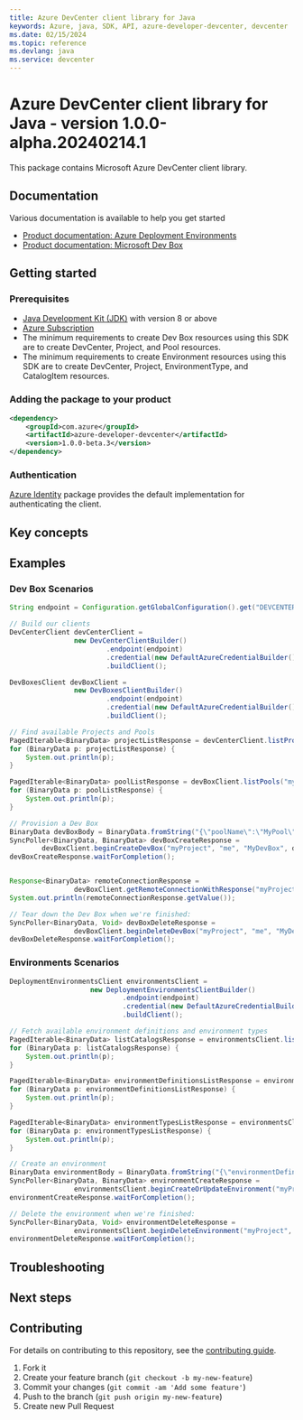 ```yaml
---
title: Azure DevCenter client library for Java
keywords: Azure, java, SDK, API, azure-developer-devcenter, devcenter
ms.date: 02/15/2024
ms.topic: reference
ms.devlang: java
ms.service: devcenter
---
```

# Azure DevCenter client library for Java - version 1.0.0-alpha.20240214.1 


This package contains Microsoft Azure DevCenter client library.

## Documentation

Various documentation is available to help you get started

- [Product documentation: Azure Deployment Environments][environments_documentation]
- [Product documentation: Microsoft Dev Box][devbox_documentation]

## Getting started

### Prerequisites

- [Java Development Kit (JDK)][jdk] with version 8 or above
- [Azure Subscription][azure_subscription]
- The minimum requirements to create Dev Box resources using this SDK are to create DevCenter, Project, and Pool resources.
- The minimum requirements to create Environment resources using this SDK are to create DevCenter, Project, EnvironmentType, and CatalogItem resources.

### Adding the package to your product

[//]: # ({x-version-update-start;com.azure:azure-developer-devcenter;current})
```xml
<dependency>
    <groupId>com.azure</groupId>
    <artifactId>azure-developer-devcenter</artifactId>
    <version>1.0.0-beta.3</version>
</dependency>
```
[//]: # ({x-version-update-end})

### Authentication

[Azure Identity][azure_identity] package provides the default implementation for authenticating the client.

## Key concepts

## Examples
### Dev Box Scenarios
```java com.azure.developer.devcenter.readme.devboxes
String endpoint = Configuration.getGlobalConfiguration().get("DEVCENTER_ENDPOINT");

// Build our clients
DevCenterClient devCenterClient =
                new DevCenterClientBuilder()
                        .endpoint(endpoint)
                        .credential(new DefaultAzureCredentialBuilder().build())
                        .buildClient();

DevBoxesClient devBoxClient =
                new DevBoxesClientBuilder()
                        .endpoint(endpoint)
                        .credential(new DefaultAzureCredentialBuilder().build())
                        .buildClient();

// Find available Projects and Pools
PagedIterable<BinaryData> projectListResponse = devCenterClient.listProjects(null);
for (BinaryData p: projectListResponse) {
    System.out.println(p);
}

PagedIterable<BinaryData> poolListResponse = devBoxClient.listPools("myProject", null);
for (BinaryData p: poolListResponse) {
    System.out.println(p);
}

// Provision a Dev Box
BinaryData devBoxBody = BinaryData.fromString("{\"poolName\":\"MyPool\"}");
SyncPoller<BinaryData, BinaryData> devBoxCreateResponse =
        devBoxClient.beginCreateDevBox("myProject", "me", "MyDevBox", devBoxBody, null);
devBoxCreateResponse.waitForCompletion();


Response<BinaryData> remoteConnectionResponse =
                devBoxClient.getRemoteConnectionWithResponse("myProject", "me", "MyDevBox", null);
System.out.println(remoteConnectionResponse.getValue());

// Tear down the Dev Box when we're finished:
SyncPoller<BinaryData, Void> devBoxDeleteResponse =
                devBoxClient.beginDeleteDevBox("myProject", "me", "MyDevBox", null);
devBoxDeleteResponse.waitForCompletion();
```

### Environments Scenarios
```java com.azure.developer.devcenter.readme.environments
DeploymentEnvironmentsClient environmentsClient =
                    new DeploymentEnvironmentsClientBuilder()
                            .endpoint(endpoint)
                            .credential(new DefaultAzureCredentialBuilder().build())
                            .buildClient();

// Fetch available environment definitions and environment types
PagedIterable<BinaryData> listCatalogsResponse = environmentsClient.listCatalogs("myProject", null);
for (BinaryData p: listCatalogsResponse) {
    System.out.println(p);
}

PagedIterable<BinaryData> environmentDefinitionsListResponse = environmentsClient.listEnvironmentDefinitionsByCatalog("myProject", "myCatalog", null);
for (BinaryData p: environmentDefinitionsListResponse) {
    System.out.println(p);
}

PagedIterable<BinaryData> environmentTypesListResponse = environmentsClient.listEnvironmentTypes("myProject", null);
for (BinaryData p: environmentTypesListResponse) {
    System.out.println(p);
}

// Create an environment
BinaryData environmentBody = BinaryData.fromString("{\"environmentDefinitionName\":\"myEnvironmentDefinition\", \"environmentType\":\"myEnvironmentType\", \"catalogName\":\"myCatalog\"}");
SyncPoller<BinaryData, BinaryData> environmentCreateResponse =
                environmentsClient.beginCreateOrUpdateEnvironment("myProject", "me", "TestEnvironment", environmentBody, null);
environmentCreateResponse.waitForCompletion();

// Delete the environment when we're finished:
SyncPoller<BinaryData, Void> environmentDeleteResponse =
                environmentsClient.beginDeleteEnvironment("myProject", "me", "TestEnvironment", null);
environmentDeleteResponse.waitForCompletion();
```

## Troubleshooting

## Next steps

## Contributing

For details on contributing to this repository, see the [contributing guide](https://github.com/Azure/azure-sdk-for-java/blob/main/CONTRIBUTING.md).

1. Fork it
1. Create your feature branch (`git checkout -b my-new-feature`)
1. Commit your changes (`git commit -am 'Add some feature'`)
1. Push to the branch (`git push origin my-new-feature`)
1. Create new Pull Request

<!-- LINKS -->
[environments_documentation]: https://learn.microsoft.com/azure/deployment-environments/
[devbox_documentation]: https://learn.microsoft.com/azure/dev-box/
[docs]: https://azure.github.io/azure-sdk-for-java/
[jdk]: /java/azure/jdk/
[azure_subscription]: https://azure.microsoft.com/free/
[azure_identity]: https://github.com/Azure/azure-sdk-for-java/blob/main/sdk/identity/azure-identity

